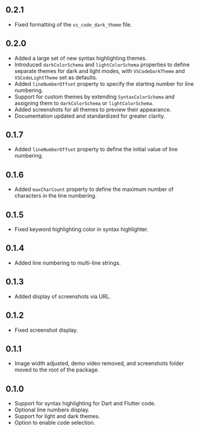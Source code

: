 ## 0.2.1

- Fixed formatting of the `vs_code_dark_theme` file.

## 0.2.0

- Added a large set of new syntax highlighting themes.
- Introduced `darkColorSchema` and `lightColorSchema` properties to define separate themes for dark and light modes, with `VSCodeDarkTheme` and `VSCodeLightTheme` set as defaults.
- Added `lineNumberOffset` property to specify the starting number for line numbering.
- Support for custom themes by extending `SyntaxColorSchema` and assigning them to `darkColorSchema` or `lightColorSchema`.
- Added screenshots for all themes to preview their appearance.
- Documentation updated and standardized for greater clarity.

## 0.1.7

- Added `lineNumberOffset` property to define the initial value of line numbering.

## 0.1.6

- Added `maxCharCount` property to define the maximum number of characters in the line numbering.

## 0.1.5

- Fixed keyword highlighting color in syntax highlighter.

## 0.1.4

- Added line numbering to multi-line strings.

## 0.1.3

- Added display of screenshots via URL.

## 0.1.2

- Fixed screenshot display.

## 0.1.1

- Image width adjusted, demo video removed, and screenshots folder moved to the root of the package.

## 0.1.0

- Support for syntax highlighting for Dart and Flutter code.
- Optional line numbers display.
- Support for light and dark themes.
- Option to enable code selection.
